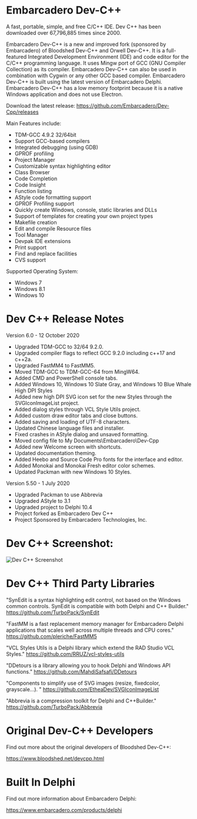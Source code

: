 # Embarcadero Dev-C++
A fast, portable, simple, and free C/C++ IDE. Dev C++ has been downloaded over 67,796,885 times since 2000.

Embarcadero Dev-C++ is a new and improved fork (sponsored by Embarcadero) of Bloodshed Dev-C++ and Orwell Dev-C++. It is a full-featured Integrated Development Environment (IDE) and code editor for the C/C++ programming language. It uses Mingw port of GCC (GNU Compiler Collection) as its compiler. Embarcadero Dev-C++ can also be used in combination with Cygwin or any other GCC based compiler. Embarcadero Dev-C++ is built using the latest version of Embarcadero Delphi. Embarcadero Dev-C++ has a low memory footprint because it is a native Windows application and does not use Electron.

Download the latest release:
<https://github.com/Embarcadero/Dev-Cpp/releases>

Main Features include:

- TDM-GCC 4.9.2 32/64bit
- Support GCC-based compilers
- Integrated debugging (using GDB)
- GPROF profiling
- Project Manager
- Customizable syntax highlighting editor
- Class Browser
- Code Completion
- Code Insight
- Function listing
- AStyle code formatting support
- GPROF Profiling support
- Quickly create Windows, console, static libraries and DLLs
- Support of templates for creating your own project types
- Makefile creation
- Edit and compile Resource files
- Tool Manager
- Devpak IDE extensions
- Print support
- Find and replace facilities
- CVS support

Supported Operating System:

- Windows 7
- Windows 8.1
- Windows 10

# Dev C++ Release Notes

Version 6.0 - 12 October 2020

- Upgraded TDM-GCC to 32/64 9.2.0.
- Upgraded compiler flags to reflect GCC 9.2.0 including c++17 and c++2a.
- Upgraded FastMM4 to FastMM5.
- Moved TDM-GCC to TDM-GCC-64 from MingW64.
- Added CMD and PowerShell console tabs.
- Added Windows 10, Windows 10 Slate Gray, and Windows 10 Blue Whale High DPI Styles
- Added new high DPI SVG icon set for the new Styles through the SVGIconImageList project.
- Added dialog styles through VCL Style Utils project.
- Added custom draw editor tabs and close buttons.
- Added saving and loading of UTF-8 characters.
- Updated Chinese language files and installer.
- Fixed crashes in AStyle dialog and unsaved formatting.
- Moved config file to My Documents\Embarcadero\Dev-Cpp
- Added new Welcome screen with shortcuts.
- Updated documentation theming.
- Added Heebo and Source Code Pro fonts for the interface and editor.
- Added Monokai and Monokai Fresh editor color schemes.
- Updated Packman with new Windows 10 Styles.

Version 5.50 - 1 July 2020

- Upgraded Packman to use Abbrevia
- Upgraded AStyle to 3.1
- Upgraded project to Delphi 10.4
- Project forked as Embarcadero Dev C++
- Project Sponsored by Embarcadero Technologies, Inc.


# Dev C++ Screenshot:

![Dev C++ Screenshot](https://raw.githubusercontent.com/Embarcadero/Dev-Cpp/master/Source/Images/screenshot800x600.png)

# Dev C++ Third Party Libraries

"SynEdit is a syntax highlighting edit control, not based on the Windows common controls. SynEdit is compatible with both Delphi and C++ Builder."
<https://github.com/TurboPack/SynEdit>

"FastMM is a fast replacement memory manager for Embarcadero Delphi applications that scales well across multiple threads and CPU cores."
<https://github.com/pleriche/FastMM5>

"VCL Styles Utils is a Delphi library which extend the RAD Studio VCL Styles."
<https://github.com/RRUZ/vcl-styles-utils>

"DDetours is a library allowing you to hook Delphi and Windows API functions."
<https://github.com/MahdiSafsafi/DDetours>

"Components to simplify use of SVG images (resize, fixedcolor, grayscale...). "
<https://github.com/EtheaDev/SVGIconImageList>

"Abbrevia is a compression toolkit for Delphi and C++Builder."
https://github.com/TurboPack/Abbrevia

# Original Dev-C++ Developers

Find out more about the original developers of Bloodshed Dev-C++:

<https://www.bloodshed.net/devcpp.html>

# Built In Delphi

Find out more information about Embarcadero Delphi:

<https://www.embarcadero.com/products/delphi>
